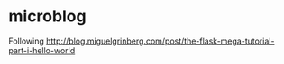 # microblog
Following http://blog.miguelgrinberg.com/post/the-flask-mega-tutorial-part-i-hello-world

